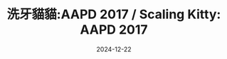 ---
layout: 2024-12-22-ScalingKitty-BS-post
title: "洗牙貓貓:AAPD 2017 / Scaling Kitty: AAPD 2017"
date: 2024-12-22
description: "Meet Scaling Kitty, the periodontal specialist who lives by the AAPD 2017 guidelines"
--- 